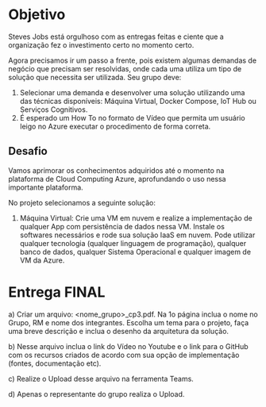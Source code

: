 # Objetivo

Steves Jobs está orgulhoso com as entregas feitas e ciente que a
organização fez o investimento certo no momento certo.

Agora precisamos ir um passo a frente, pois existem algumas demandas de
negócio que precisam ser resolvidas, onde cada uma utiliza um tipo de
solução que necessita ser utilizada.
Seu grupo deve:
1) Selecionar uma demanda e desenvolver uma solução utilizando uma
das técnicas disponíveis: Máquina Virtual, Docker Compose, IoT Hub ou
Serviços Cognitivos.
2) É esperado um How To no formato de Vídeo que permita um usuário
leigo no Azure executar o procedimento de forma correta.

## Desafio

Vamos aprimorar os conhecimentos adquiridos até o momento na
plataforma de Cloud Computing Azure, aprofundando o uso nessa
importante plataforma.

No projeto selecionamos a seguinte solução:

1) Máquina Virtual: Crie uma VM em nuvem e realize a
implementação de qualquer App com persistência de dados
nessa VM. Instale os softwares necessários e rode sua solução
IaaS em nuvem. Pode utilizar qualquer tecnologia (qualquer
linguagem de programação), qualquer banco de dados,
qualquer Sistema Operacional e qualquer imagem de VM da
Azure.

# Entrega FINAL

a) Criar um arquivo:
<nome_grupo>_cp3.pdf.
Na 1o página inclua o nome no Grupo, RM e nome dos integrantes. Escolha
um tema para o projeto, faça uma breve descrição e inclua o desenho da
arquitetura da solução.

b) Nesse arquivo inclua o link do Vídeo no Youtube e o link para o GitHub com os
recursos criados de acordo com sua opção de implementação (fontes,
documentação etc).

c) Realize o Upload desse arquivo na ferramenta Teams.

d) Apenas o representante do grupo realiza o Upload.
